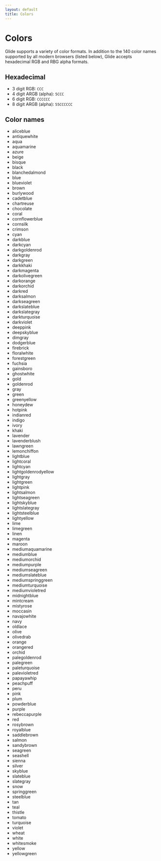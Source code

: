 ```yaml
---
layout: default
title: Colors
---
```


# Colors

Glide supports a variety of color formats. In addition to the 140 color names supported by all modern browsers (listed below), Glide accepts hexadecimal RGB and RBG alpha formats.

## Hexadecimal

- 3 digit RGB: `CCC`
- 4 digit ARGB (alpha): `5CCC`
- 6 digit RGB: `CCCCCC`
- 8 digit ARGB (alpha): `55CCCCCC`

## Color names

- aliceblue
- antiquewhite
- aqua
- aquamarine
- azure
- beige
- bisque
- black
- blanchedalmond
- blue
- blueviolet
- brown
- burlywood
- cadetblue
- chartreuse
- chocolate
- coral
- cornflowerblue
- cornsilk
- crimson
- cyan
- darkblue
- darkcyan
- darkgoldenrod
- darkgray
- darkgreen
- darkkhaki
- darkmagenta
- darkolivegreen
- darkorange
- darkorchid
- darkred
- darksalmon
- darkseagreen
- darkslateblue
- darkslategray
- darkturquoise
- darkviolet
- deeppink
- deepskyblue
- dimgray
- dodgerblue
- firebrick
- floralwhite
- forestgreen
- fuchsia
- gainsboro
- ghostwhite
- gold
- goldenrod
- gray
- green
- greenyellow
- honeydew
- hotpink
- indianred
- indigo
- ivory
- khaki
- lavender
- lavenderblush
- lawngreen
- lemonchiffon
- lightblue
- lightcoral
- lightcyan
- lightgoldenrodyellow
- lightgray
- lightgreen
- lightpink
- lightsalmon
- lightseagreen
- lightskyblue
- lightslategray
- lightsteelblue
- lightyellow
- lime
- limegreen
- linen
- magenta
- maroon
- mediumaquamarine
- mediumblue
- mediumorchid
- mediumpurple
- mediumseagreen
- mediumslateblue
- mediumspringgreen
- mediumturquoise
- mediumvioletred
- midnightblue
- mintcream
- mistyrose
- moccasin
- navajowhite
- navy
- oldlace
- olive
- olivedrab
- orange
- orangered
- orchid
- palegoldenrod
- palegreen
- paleturquoise
- palevioletred
- papayawhip
- peachpuff
- peru
- pink
- plum
- powderblue
- purple
- rebeccapurple
- red
- rosybrown
- royalblue
- saddlebrown
- salmon
- sandybrown
- seagreen
- seashell
- sienna
- silver
- skyblue
- slateblue
- slategray
- snow
- springgreen
- steelblue
- tan
- teal
- thistle
- tomato
- turquoise
- violet
- wheat
- white
- whitesmoke
- yellow
- yellowgreen